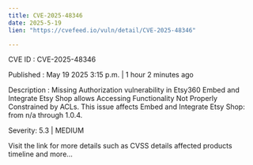 ```yaml
---
title: CVE-2025-48346
date: 2025-5-19
lien: "https://cvefeed.io/vuln/detail/CVE-2025-48346"

---
```


CVE ID : CVE-2025-48346

Published :  May 19
2025
3:15 p.m. | 1 hour
2 minutes ago

Description : Missing Authorization vulnerability in Etsy360 Embed and Integrate Etsy Shop allows Accessing Functionality Not Properly Constrained by ACLs. This issue affects Embed and Integrate Etsy Shop: from n/a through 1.0.4.

Severity: 5.3 | MEDIUM

Visit the link for more details
such as CVSS details
affected products
timeline
and more...
